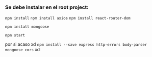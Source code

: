 ### Se debe instalar en el root project:
`npm install`
`npm install axios`
`npm install react-router-dom`

`npm install mongoose`

`npm start`


por si acaso xd
`npm install --save express http-errors body-parser mongoose cors` xd

